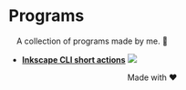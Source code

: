 # Programs
&emsp;A collection of programs made by me. 🙂

- [**Inkscape CLI short actions**](./inkscape-cli-short-actions/README.md) ![](https://gh-tags.vercel.app/api?lang=python&size=small)

<div align="center">
Made with ❤
</div>
